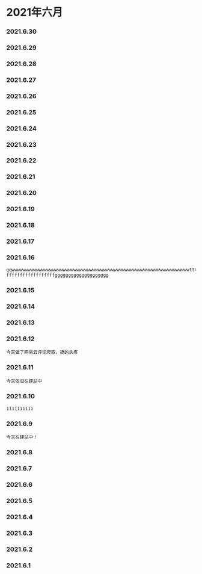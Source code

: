# 2021年六月

### 2021.6.30
### 2021.6.29
### 2021.6.28
### 2021.6.27
### 2021.6.26
### 2021.6.25
### 2021.6.24
### 2021.6.23
### 2021.6.22
### 2021.6.21
### 2021.6.20
### 2021.6.19
### 2021.6.18
### 2021.6.17
### 2021.6.16

```
qqwwwwwwwwwwwwwwwwwwwwwwwwwwwwwwwwwwwwwwwwwwwwwwwwwwwwwwwwwwwwwwwwwwtttttttttttttttttttttffffffffffff
ffffffffffffffffffgggggggggggggggggggg
```
### 2021.6.15
### 2021.6.14
### 2021.6.13
### 2021.6.12
```
今天做了网易云评论爬取，搞的头疼
```
### 2021.6.11
```
今天依旧在建站中

```
### 2021.6.10
```
1111111111

```
### 2021.6.9
```
今天在建站中！
```
### 2021.6.8
### 2021.6.7
### 2021.6.6
### 2021.6.5
### 2021.6.4
### 2021.6.3
### 2021.6.2
### 2021.6.1

